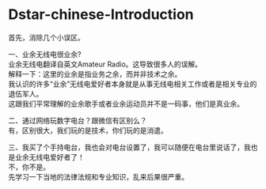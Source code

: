 # Dstar-chinese-Introduction
首先，消除几个小误区。  
  
  一、业余无线电很业余?  
    业余无线电翻译自英文Amateur Radio。这导致很多人的误解。  
    解释一下：这里的业余是指业务之余，而并非技术之余。  
    我认识的许多“业余”无线电爱好者本身就是从事无线电相关工作或者是相关专业的退伍军人。  
    这跟我们平常理解的业余歌手或者业余运动员并不是一码事，他们是真业余。  
      
  二、通过网络玩数字电台？跟微信有区别么？  
    有，区别很大，我们玩的是技术，你们玩的是消遣。  
      
  三、我买了个手持电台，我也会对电台设置了，我可以随便在电台里说话了，我也是业余无线电爱好者了！  
    不，你不是。  
    先学习一下当地的法律法规和专业知识，乱来后果很严重。